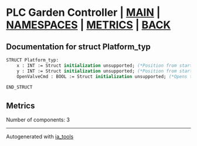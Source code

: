 # PLC Garden Controller | [MAIN] | [NAMESPACES] | [METRICS] | [BACK]  

## Documentation for struct Platform_typ  

```pascal
STRUCT Platform_typ:
    x : INT := Struct initialization unsupported; (*Position from starting point on X axis*)
    y : INT := Struct initialization unsupported; (*Position from starting point on Y axis*)
    OpenValveCmd : BOOL := Struct initialization unsupported; (*Opens the water container valve*)
  
END_STRUCT
```

## Metrics  

Number of components: 3  

---
Autogenerated with [ia_tools](https://github.com/tkucic/ia_tools)  

[MAIN]: ../../../../index_st.md
[NAMESPACES]: ../../nsList_st.md
[METRICS]: ../../../metrics_st.md
[BACK]: ../nsMain_st.md
